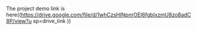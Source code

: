The project demo link is here((https://drive.google.com/file/d/1whCzsHINpnrOEI6fgbIxzmU8zo8adC8P/view?u sp=drive_link
))
